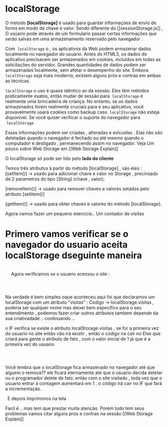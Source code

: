 # localStorage
O metodo <b>[localStorage]</b> é usado para guardar informações de envio de forms em modo de chave e valor. Sendo diferente do [[sessionStorage.js]] , O usúario pode através de um formulario passar certas informações que serão salvas em uma armazenamento reservado pelo navegador .

Com  `localStorage`  o , os aplicativos da Web podem armazenar dados localmente no navegador do usuário. Antes do HTML5, os dados do aplicativo precisavam ser armazenados em cookies, incluídos em todas as solicitações do servidor. Grandes quantidades de dados podem ser armazenadas localmente, sem afetar o desempenho do site. Embora  `localStorage` seja mais moderno, existem alguns prós e contras em ambas as técnicas.

`localStorage`  o uso é quase idêntico ao da sessão. Eles têm métodos praticamente exatos, então mudar de sessão para  `localStorage`  é realmente uma brincadeira de criança. No entanto, se os dados armazenados forem realmente cruciais para o seu aplicativo, você provavelmente usará cookies como backup caso   `localStorage`  não esteja disponível. Se você quiser verificar o suporte do navegador para  `localStorage` 

Essas informações podem ser criadas , alteradas e exlcuidas . Elas não são deletadas quando o navegador é fechado ou até mesmo quando o computador é desligado , permanecendo assim no navegador. Veja Um pouco sobre Web Storage em [[Web Storage Explain]]

O localStorage só pode ser lido pelo <b>lado do cliente</b>

Temos três atributos à partir do método [localStorage] , são eles :
 [setItem()] -> usado para adicionar chave e valor no Storage , precinsado de 2 parametros do tipo [String] (chave , valor);
 
 [removeItem()] -> usado para remover chaves e valores setados pelo atributo [setItem()]
 
 [getItem()] -> usado para obter chaves e valores do método [localStorage].
 
 Agora vamos fazer um pequeno exercicio.. Um contador de visitas
 
 # Primero vamos verificar se o navegador do usuario aceita localStorage dseguinte maneira
 
 <code>
 <script>
	
	if(typeof(Storage) !== "undefined" || "null" || void(0))
	{
		
	}
	else {

            document.write("seu navegador não tem suporte para WebStorage :(");
        }
</script>
 </code>
Agora verificamos se o usuario acessou o site :

 <code>
<script>
	
	 if(typeof(Storage) !== "undefined" || "null" || void(0))
	{
		if(localStorage.visitas) {
			localStorage.visitas = Number(localStorage.visitas) + 1
		}
		else {
			/Podemos fazer de duas maneiras : 
			localStorage.setItem("visitas", 1); OU 
			localStorage.visitas = 1;
		}
		/ E imprimimos na tela quantos usuarios acessou o site com 
		document.write("Você teve :" + local.Storage.visitas + "no seu site");
	}else {
		document.write("Seu navegador não é compativel com Armazenamento Local , :(")
	}
</script>
</code>

Na verdade é bem simples oque aconteceu aqui foi que declaramos um localStorage com um atributo "visitas" : Codigo -> localStorage.visitas , poderia ser qualquer nome mas deixei bem especifico para o seu entendimento , podemos fazer criar outros atributos tambem depende da sua criativadade .. continuando ..

o IF verifica se existe o atributo localStorage.visitas , se for a primeira vez do usuario no site então não irá existir , então o codigo ira cair no Else que criará para gente o atributo de fato , com o valor inicial de 1 já que é a primeira vez do usuario
 <code>
<script> 
	else {
			/Podemos fazer de duas maneiras : 
			localStorage.setItem("visitas", 1); OU 
			localStorage.visitas = 1;
		}
</script>
</code>
Você lembra que o localStorage fica armazenado no navegador até que alguem o remova?? ele ficará eternamente até que o usuario decida deletar ou o programador delete de fato, então com o site visitado , toda vez que o usuario entrar a contagem aumentará em 1 , o código irá cair no IF que fará a incrementação.
 
<code>
<script> 
if(localStorage.visitas) {
			localStorage.visitas = Number(localStorage.visitas) + 1
		}
</script>
 </code>	
 E depois Imprimimos na tela
 
<code>
 <script>
document.write("Você teve :" + local.Storage.visitas + "no seu site");
</script>
</code>	
Facil é .. mas tem que prestar muita atenção. Porém tudo tem seus problemas vamos citar alguns prós e contras na sessão [[Web Storage Explain]]
